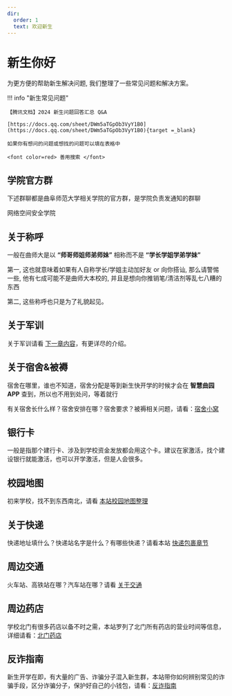 ```yaml
---
dir:
  order: 1
  text: 欢迎新生
---
```


# 新生你好

为更方便的帮助新生解决问题, 我们整理了一些常见问题和解决方案。

!!! info "新生常见问题"

    【腾讯文档】2024 新生问题回答汇总 Q&A

    [https://docs.qq.com/sheet/DWm5aTGpOb3VyY1B0](https://docs.qq.com/sheet/DWm5aTGpOb3VyY1B0){target =_blank}

    如果你有想问的问题或想找的问题可以填在表格中

    <font color=red> 善用搜索 </font>

## 学院官方群

下述群聊都是曲阜师范大学相关学院的官方群，是学院负责发通知的群聊

网络空间安全学院

## 关于称呼

一般在曲师大是以 **“师哥师姐师弟师妹”** 相称而不是 **“学长学姐学弟学妹”**

第一, 这也就意味着如果有人自称学长/学姐主动加好友 or 向你搭讪, 那么请警惕一些, 他有七成可能不是曲师大本校的, 并且是想向你推销笔/清洁剂等乱七八糟的东西

第二, 这些称呼也只是为了礼貌起见。

## 关于军训

关于军训请看 [下一章内容](/Easy-School/Military/)，有更详尽的介绍。

## 关于宿舍&被褥

宿舍在哪里，谁也不知道，宿舍分配是等到新生快开学的时候才会在 **智慧曲园 APP** 查到，所以也不用到处问，等着就行

有关宿舍长什么样？宿舍安排在哪？宿舍要求？被褥相关问题，请看：[宿舍小窝](/Easy-School/Dorm/)

## 银行卡

一般是指那个建行卡、涉及到学校资金发放都会用这个卡。建议在家激活，找个建设银行就能激活，也可以开学激活，但是人会很多。

## 校园地图

初来学校，找不到东西南北，请看 [本站校园地图整理](/Easy-School/Map/)

## 关于快递

快递地址填什么？快递站名字是什么？有哪些快递？请看本站 [快递包裹章节](/Easy-School/Express/)

## 周边交通

火车站、高铁站在哪？汽车站在哪？请看 [关于交通](/Easy-School/Traffic)

## 周边药店

学校北门有很多药店以备不时之需，本站罗列了北门所有药店的营业时间等信息，详细请看：[北门药店](/Easy-School/Drugstore/)

## 反诈指南

新生开学在即，有大量的广告、诈骗分子混入新生群，本站带你如何辨别常见的诈骗手段，区分诈骗分子，保护好自己的小钱包，请看：[反诈指南](/Easy-School/Anti-Fraud/)
